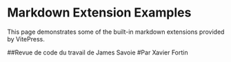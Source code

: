 # Markdown Extension Examples

This page demonstrates some of the built-in markdown extensions provided by VitePress.

##Revue de code du travail de James Savoie
#Par Xavier Fortin
